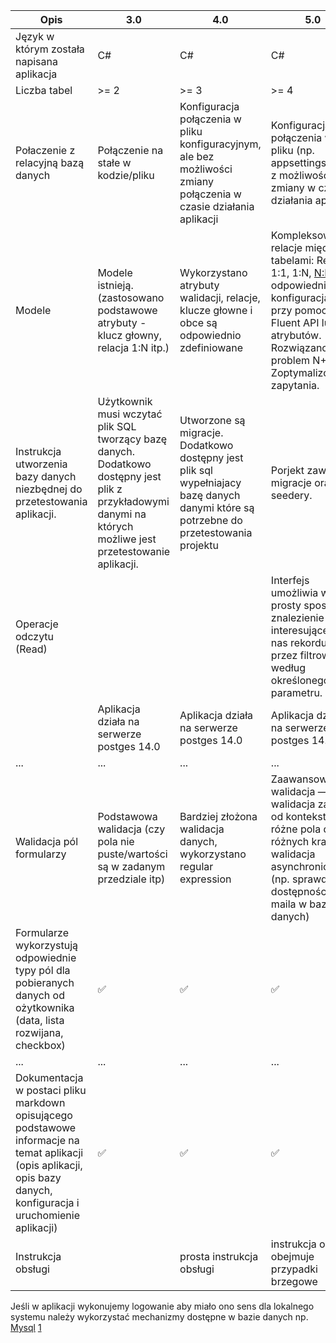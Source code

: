 
|Opis | 3.0 | 4.0 | 5.0|
|-----|-----|-----|----|
| Język w którym została napisana aplikacja | C# | C# | C# |
|Liczba tabel | >= 2 | >= 3 | >= 4|
|Połaczenie z relacyjną bazą danych | Połączenie na stałe w kodzie/pliku | Konfiguracja połączenia w pliku konfiguracyjnym, ale bez możliwości zmiany połączenia w czasie działania aplikacji | Konfiguracja połączenia w pliku (np. appsettings.json) z możliwością zmiany w czasie działania aplikacji|
| Modele | Modele istnieją. (zastosowano podstawowe atrybuty - klucz głowny, relacja 1:N itp.) | Wykorzystano atrybuty walidacji, relacje, klucze głowne i obce są odpowiednio zdefiniowane | Kompleksowe relacje między tabelami: Relacje 1:1, 1:N, [N:M](https://devstyle.pl/2011/02/24/pulapka-relacji-wiele-do-wielu-mn/) z odpowiednimi konfiguracjami przy pomocy Fluent API lub atrybutów. Rozwiązano problem N+1. Zoptymalizowano zapytania.  |
| Instrukcja utworzenia bazy danych niezbędnej do przetestowania aplikacji. | Użytkownik musi wczytać plik SQL tworzący bazę danych. Dodatkowo dostępny jest plik z przykładowymi danymi na których możliwe jest przetestowanie aplikacji. | Utworzone są migracje. Dodatkowo dostępny jest plik sql wypełniajacy bazę danych danymi które są potrzebne do przetestowania projektu | Porjekt zawiera migracje oraz seedery.|
| Operacje odczytu (Read) |     |     | Interfejs umożliwia w prosty sposób znalezienie interesującego nas rekordu np. przez filtrowanie według określonego parametru. |
|     | Aplikacja działa na serwerze postges 14.0 |  Aplikacja działa na serwerze postges 14.0   |  Aplikacja działa na serwerze postges 14.0  |
| ... | ... | ... |... |
| Walidacja pól formularzy | Podstawowa walidacja (czy pola nie puste/wartości są w zadanym przedziale itp) | Bardziej złożona walidacja danych, wykorzystano regular expression | Zaawansowana walidacja — walidacja zależna od kontekstu (np. różne pola dla różnych krajów), walidacja asynchroniczna (np. sprawdzenie dostępności e-maila w bazie danych) |
| Formularze wykorzystują odpowiednie typy pól dla pobieranych danych od ożytkownika (data, lista rozwijana, checkbox) | ✅ | ✅| ✅|
| ... | ... | ... |... |
| Dokumentacja w postaci pliku markdown opisującego podstawowe informacje na temat aplikacji (opis aplikacji, opis bazy danych, konfiguracja i uruchomienie aplikacji) | ✅ | ✅| ✅|
| Instrukcja obsługi |  | prosta instrukcja obsługi | instrukcja obsługi obejmuje przypadki brzegowe |



Jeśli w aplikacji wykonujemy logowanie aby miało ono sens dla lokalnego systemu należy wykorzystać mechanizmy dostępne w bazie danych np. [Mysql](https://dev.mysql.com/doc/refman/8.4/en/access-control.html) [1](https://stackoverflow.com/questions/10610013/how-does-authorization-work-in-application-that-runs-on-local-network)
